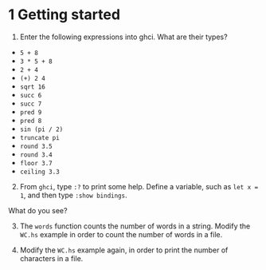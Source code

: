 # 1 Getting started
1. Enter the following expressions into ghci. What are their types?
 - `5 + 8`
 - `3 * 5 + 8`
 - `2 + 4`
 - `(+) 2 4`
 - `sqrt 16`
 - `succ 6`
 - `succ 7`
 - `pred 9`
 - `pred 8`
 - `sin (pi / 2)`
 - `truncate pi`
 - `round 3.5`
 - `round 3.4`
 - `floor 3.7`
 - `ceiling 3.3`

2. From `ghci`, type `:?` to print some help. Define a variable, such as `let x = 1`, and then type `:show bindings`.

What do you see?

3. The `words` function counts the number of words in a string. Modify the `WC.hs` example in order to count the number of words in a file.

4. Modify the `WC.hs` example again, in order to print the number of characters in a file.

